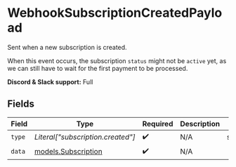 # WebhookSubscriptionCreatedPayload

Sent when a new subscription is created.

When this event occurs, the subscription `status` might not be `active` yet, as we can still have to wait for the first payment to be processed.

**Discord & Slack support:** Full


## Fields

| Field                                            | Type                                             | Required                                         | Description                                      | Example                                          |
| ------------------------------------------------ | ------------------------------------------------ | ------------------------------------------------ | ------------------------------------------------ | ------------------------------------------------ |
| `type`                                           | *Literal["subscription.created"]*                | :heavy_check_mark:                               | N/A                                              | subscription.created                             |
| `data`                                           | [models.Subscription](../models/subscription.md) | :heavy_check_mark:                               | N/A                                              |                                                  |